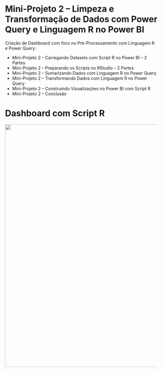 # Mini-Projeto 2 – Limpeza e Transformação de Dados com Power Query e Linguagem R no Power BI

Criação de Dashboard com foco no Pré-Processamento com Linguagem R e Power Query:

<ul>
  <li>Mini-Projeto 2 – Carregando Datasets com Script R no Power BI – 2 Partes</li>
  <li>Mini-Projeto 2 – Preparando os Scripts no RStudio – 2 Partes</li>
  <li>Mini-Projeto 2 – Sumarizando Dados com Linguagem R no Power Query</li>
  <li>Mini-Projeto 2 – Transformando Dados com Linguagem R no Power Query</li>
  <li>Mini-Projeto 2 – Construindo Visualizações no Power BI com Script R</li>
  <li>Mini-Projeto 2 – Conclusão</li>
</ul>

# Dashboard com Script R
<center><img src="https://user-images.githubusercontent.com/61481422/108775134-6dc5c880-753f-11eb-95cb-64c42b04b849.png" alt="" width="800"></center>